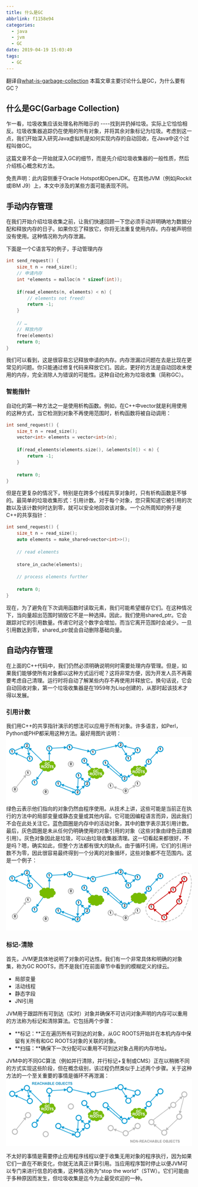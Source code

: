 ```yaml
---
title: 什么是GC
abbrlink: f1158e94
categories:
  - java
  - jvm
  - GC
date: 2019-04-19 15:03:49
tags:
  - GC
---
```

翻译自[what-is-garbage-collection](https://plumbr.io/handbook/what-is-garbage-collection)
本篇文章主要讨论什么是GC，为什么要有GC？

## 什么是GC(Garbage Collection)

乍一看，垃圾收集应该处理名称所暗示的 ----找到并扔掉垃圾。实际上它恰恰相反。垃圾收集器追踪仍在使用的所有对象，并将其余对象标记为垃圾。考虑到这一点，我们开始深入研究Java虚拟机是如何实现内存的自动回收，在Java中这个过程叫做GC。

这篇文章不会一开始就深入GC的细节，而是先介绍垃圾收集器的一般性质，然后介绍核心概念和方法。

免责声明：此内容侧重于Oracle Hotspot和OpenJDK。在其他JVM（例如jRockit或IBM J9）上，本文中涉及的某些方面可能表现不同。
<!-- more  -->

## 手动内存管理

在我们开始介绍垃圾收集之前，让我们快速回顾一下您必须手动并明确地为数据分配和释放内存的日子。如果你忘了释放它，你将无法重复使用内存。内存被声明但没有使用。这种情况称为内存泄漏。

下面是一个C语言写的例子，手动管理内存

```c
int send_request() {
    size_t n = read_size();
    // 申请内存
    int *elements = malloc(n * sizeof(int));

    if(read_elements(n, elements) < n) {
        // elements not freed!
        return -1;
    }

    // …
    // 释放内存
    free(elements)
    return 0;
}
```

我们可以看到，这是很容易忘记释放申请的内存。内存泄漏过问题在去是比现在更常见的问题。你只能通过修复代码来释放它们。因此，更好的方法是自动回收未使用的内存，完全消除人为错误的可能性。这种自动化称为垃圾收集（简称GC）。

### 智能指针

自动化的第一种方法之一是使用析构函数。例如，在C++中vector就是利用使用的这种方式，当它检测到对象不再使用范围时，析构函数将被自动调用：

``` c++
int send_request() {
    size_t n = read_size();
    vector<int> elements = vector<int>(n);

    if(read_elements(elements.size(), &elements[0]) < n) {
        return -1;
    }

    return 0;
}
```

但是在更复杂的情况下，特别是在跨多个线程共享对象时，只有析构函数是不够的。最简单的垃圾收集形式：引用计数。对于每个对象，您只需知道它被引用的次数以及该计数何时达到零，就可以安全地回收该对象。一个众所周知的例子是C++的共享指针：

``` c++
int send_request() {
    size_t n = read_size();
    auto elements = make_shared<vector<int>>();

    // read elements

    store_in_cache(elements);

    // process elements further

    return 0;
}
```

现在，为了避免在下次调用函数时读取元素，我们可能希望缓存它们。在这种情况下，当向量超出范围时销毁它不是一种选择。因此，我们使用shared_ptr。它会跟踪对它的引用数量。传递它时这个数字会增加，而当它离开范围时会减少。一旦引用数达到零，shared_ptr就会自动删除基础向量。

## 自动内存管理

在上面的C++代码中，我们仍然必须明确说明何时需要处理内存管理。但是，如果我们能够使所有对象都以这种方式运行呢？这将非常方便，因为开发人员不再需要考虑自己清理。运行时将自动了解某些内存不再使用并释放它。换句话说，它会自动回收对象，第一个垃圾收集器是在1959年为Lisp创建的，从那时起该技术才得以发展。

### 引用计数

我们用C++的共享指针演示的想法可以应用于所有对象。许多语言，如Perl，Python或PHP都采用这种方法。最好用图片说明：
![引用计数](/images/Java-GC-counting-references1.png)
绿色云表示他们指向的对象仍然由程序使用。从技术上讲，这些可能是当前正在执行的方法中的局部变量或静态变量或其他内容。它可能因编程语言而异，因此我们不会在此处关注它。蓝色圆圈是内存中的活动对象，其中的数字表示其引用计数。最后，灰色圆圈是未从任何仍明确使用的对象引用的对象（这些对象由绿色云直接引用）。灰色对象因此是垃圾，可以由垃圾收集器清理。这一切看起来都很好，不是吗？嗯，确实如此，但整个方法都有很大的缺点。由于循环引用，它们的引用计数不为零，因此很容易最终得到一个分离的对象循环，这些对象都不在范围内。这是一个例子：
![Java-GC-cyclical-dependencies](/images/Java-GC-cyclical-dependencies.png)

### 标记-清除

首先，JVM更具体地说明了对象的可达性。我们有一个非常具体和明确的对象集，称为GC ROOTS，而不是我们在前面章节中看到的模糊定义的绿云。

* 局部变量
* 活动线程
* 静态字段
* JNI引用

JVM用于跟踪所有可到达（实时）对象并确保不可访问对象声明的内存可以重用的方法称为标记和清除算法。它包括两个步骤：

* **标记：**正在遍历所有可到达的对象，从GC ROOTS开始并在本机内存中保留有关所有和GC ROOTS对象的关联的对象。
* **扫描：**确保下一次分配可以重用不可到达对象占用的内存地址。

JVM中的不同GC算法（例如并行清除，并行标记+复制或CMS）正在以稍微不同的方式实现这些阶段，但在概念级别，该过程仍然类似于上述两个步骤。关于这种方法的一个至关重要的事情是循环不再泄漏：
![Java-GC-mark-and-sweep](/images/Java-GC-mark-and-sweep.png)

不太好的事情是需要停止应用程序线程以便于收集无用对象的程序执行，因为如果它们一直在不断变化，你就无法真正计算引用。当应用程序暂时停止以便JVM可以专门来进行信息的收集，这种情况称为“stop the world”（STW）。它们可能由于多种原因而发生，但垃圾收集是迄今为止最受欢迎的一种。
